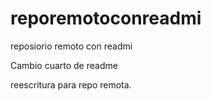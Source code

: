 # reporemotoconreadmi
reposiorio remoto con readmi

Cambio cuarto de readme

reescritura para repo remota.